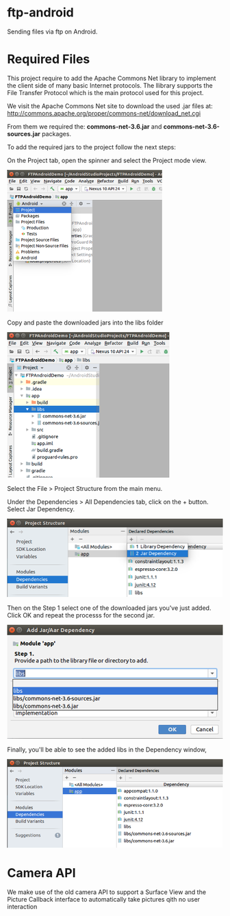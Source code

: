# ftp-android
Sending files via ftp on Android.

# Required Files

This project require to add the Apache Commons Net library to implement the client side of many basic Internet protocols. The llibrary supports the File Transfer Protocol which is the main protocol used for this project.

We visit the Apache Commons Net site to download the used .jar files at: 
http://commons.apache.org/proper/commons-net/download_net.cgi

From them we required the: <b>commons-net-3.6.jar</b> and <b>commons-net-3.6-sources.jar</b> packages.

To add the required jars to the project follow the next steps:

On the Project tab, open the spinner and select the Project mode view.

![Select Project view](Images/and_01.png)

Copy and paste the downloaded jars into the libs folder

![Add jars to lib](Images/and_02.png)

Select the File > Project Structure from the main menu.

Under the Dependencies > All Dependencies tab, click on the + button. Select Jar Dependency. 

![Add Dependencies 1](Images/and_03.png)

Then on the Step 1 select one of the downloaded jars you've just added. Click OK and repeat the processs for the second jar.

![Add Dependencies 2](Images/and_04.png)

Finally, you'll be able to see the added libs in the Dependency window,

![Add Dependencies 2](Images/and_05.png)




# Camera API

We make use of the old camera API to support a Surface View and the Picture Callback interface to automatically take pictures qith no user interaction

